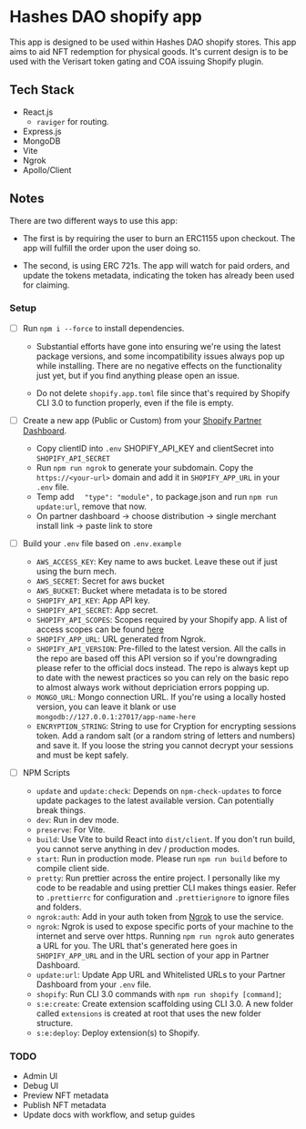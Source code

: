 # Hashes DAO shopify app

This app is designed to be used within Hashes DAO shopify stores. This app aims to aid NFT redemption for physical goods. It's current design is to be used with the Verisart token gating and COA issuing Shopify plugin.

## Tech Stack

- React.js
  - `raviger` for routing.
- Express.js
- MongoDB
- Vite
- Ngrok
- Apollo/Client

## Notes

There are two different ways to use this app:

- The first is by requiring the user to burn an ERC1155 upon checkout. The app will fulfill the order upon the user doing so.

- The second, is using ERC 721s. The app will watch for paid orders, and update the tokens metadata, indicating the token has already been used for claiming.

### Setup

- [ ] Run `npm i --force` to install dependencies.

  - Substantial efforts have gone into ensuring we're using the latest package versions, and some incompatibility issues always pop up while installing. There are no negative effects on the functionality just yet, but if you find anything please open an issue.

  - Do not delete `shopify.app.toml` file since that's required by Shopify CLI 3.0 to function properly, even if the file is empty.

- [ ] Create a new app (Public or Custom) from your [Shopify Partner Dashboard](https://partners.shopify.com).

  - Copy clientID into `.env` SHOPIFY_API_KEY and clientSecret into `SHOPIFY_API_SECRET`
  - Run `npm run ngrok` to generate your subdomain. Copy the `https://<your-url>` domain and add it in `SHOPIFY_APP_URL` in your `.env` file.
  - Temp add `  "type": "module",` to package.json and run `npm run update:url`, remove that now.
  - On partner dashboard -> choose distribution -> single merchant install link -> paste link to store

- [ ] Build your `.env` file based on `.env.example`

  - `AWS_ACCESS_KEY`: Key name to aws bucket. Leave these out if just using the burn mech.
  - `AWS_SECRET`: Secret for aws bucket
  - `AWS_BUCKET`: Bucket where metadata is to be stored
  - `SHOPIFY_API_KEY`: App API key.
  - `SHOPIFY_API_SECRET`: App secret.
  - `SHOPIFY_API_SCOPES`: Scopes required by your Shopify app. A list of access scopes can be found [here](https://shopify.dev/api/usage/access-scopes)
  - `SHOPIFY_APP_URL`: URL generated from Ngrok.
  - `SHOPIFY_API_VERSION`: Pre-filled to the latest version. All the calls in the repo are based off this API version so if you're downgrading please refer to the official docs instead. The repo is always kept up to date with the newest practices so you can rely on the basic repo to almost always work without depriciation errors popping up.
  - `MONGO_URL`: Mongo connection URL. If you're using a locally hosted version, you can leave it blank or use `mongodb://127.0.0.1:27017/app-name-here`
  - `ENCRYPTION_STRING`: String to use for Cryption for encrypting sessions token. Add a random salt (or a random string of letters and numbers) and save it. If you loose the string you cannot decrypt your sessions and must be kept safely.

- [ ] NPM Scripts

  - `update` and `update:check`: Depends on `npm-check-updates` to force update packages to the latest available version. Can potentially break things.
  - `dev`: Run in dev mode.
  - `preserve`: For Vite.
  - `build`: Use Vite to build React into `dist/client`. If you don't run build, you cannot serve anything in dev / production modes.
  - `start`: Run in production mode. Please run `npm run build` before to compile client side.
  - `pretty`: Run prettier across the entire project. I personally like my code to be readable and using prettier CLI makes things easier. Refer to `.prettierrc` for configuration and `.prettierignore` to ignore files and folders.
  - `ngrok:auth`: Add in your auth token from [Ngrok](https://ngrok.com) to use the service.
  - `ngrok`: Ngrok is used to expose specific ports of your machine to the internet and serve over https. Running `npm run ngrok` auto generates a URL for you. The URL that's generated here goes in `SHOPIFY_APP_URL` and in the URL section of your app in Partner Dashboard.
  - `update:url`: Update App URL and Whitelisted URLs to your Partner Dashboard from your `.env` file.
  - `shopify`: Run CLI 3.0 commands with `npm run shopify [command]`;
  - `s:e:create`: Create extension scaffolding using CLI 3.0. A new folder called `extensions` is created at root that uses the new folder structure.
  - `s:e:deploy`: Deploy extension(s) to Shopify.

### TODO

- Admin UI
- Debug UI
- Preview NFT metadata
- Publish NFT metadata
- Update docs with workflow, and setup guides

